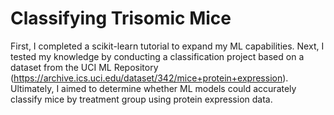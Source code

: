 # Classifying Trisomic Mice
First, I completed a scikit-learn tutorial to expand my ML capabilities. Next, I tested my knowledge by 
conducting a classification project based on a dataset from the UCI ML Repository (https://archive.ics.uci.edu/dataset/342/mice+protein+expression). 
Ultimately, I aimed to determine whether ML models could accurately classify mice by treatment group using protein expression data. 

